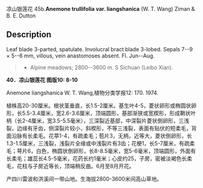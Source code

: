 凉山银莲花
45b.**Anemone trullifolia var. liangshanica** (W. T. Wang) Ziman & B. E. Dutton

## Description
Leaf blade 3-parted, spatulate. Involucral bract blade 3-lobed. Sepals 7--9 × 5--6 mm, villous, vein anastomoses absent. Fl. Jun--Aug.


> * Alpine meadows; 2800--3600 m. S Sichuan (Leibo Xian).

**40．凉山银莲花 图版10: 8-10**

Anemone liangshanica W. T. Wang,植物分类学报12: 170. 1974.

植株高20-30厘米。根状茎垂直，长1.5-2厘米。基生叶4-5，菱状卵形或椭圆状卵形，长5.5-3.4厘米，宽2.6-3.6厘米，顶端圆形，基部渐狭或宽楔形，形成鞘状叶柄（长2-4厘米，宽3.5-5.5毫米），三深裂近基部，中深裂片菱状倒卵形，三浅裂，边缘有牙齿，侧深裂片较小，斜楔形，不等三浅裂，表面有贴伏的短柔毛，背面沿脉有长柔毛。花葶1-4，有疏柔毛；苞片3，无柄，近等大，菱状倒卵形，长1.3-1.5厘米，三浅裂，浅裂片全缘或中浅裂片有3齿；花梗1，长5-7厘米，有疏柔毛；萼片6，白色，椭圆状倒卵形，长8-8.5毫米，宽5-6毫米，顶端圆形，外面有长柔毛；雄蕊长4.5-5毫米，花药长约1毫米；心皮约25，子房，密被淡褐色长柔毛，花柱与子房近等长，顶端稍反曲。6月至8月开花。

产四川雷波和洪溪间一带山地。生海拔2800-3600米间高山草地。

